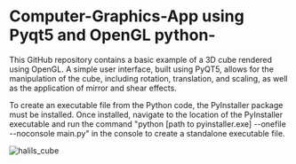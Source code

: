 # Computer-Graphics-App using Pyqt5 and OpenGL python-
This GitHub repository contains a basic example of a 3D cube rendered using OpenGL. A simple user interface, built using PyQT5, allows for the manipulation of the cube, including rotation, translation, and scaling, as well as the application of mirror and shear effects. 

To create an executable file from the Python code, the PyInstaller package must be installed. Once installed, navigate to the location of the PyInstaller executable and run the command "python [path to pyinstaller.exe] --onefile --noconsole main.py" in the console to create a standalone executable file.


![halils_cube](https://user-images.githubusercontent.com/46287166/212494362-9ce5477f-009d-4b67-8b76-cf2bf5403355.PNG)


